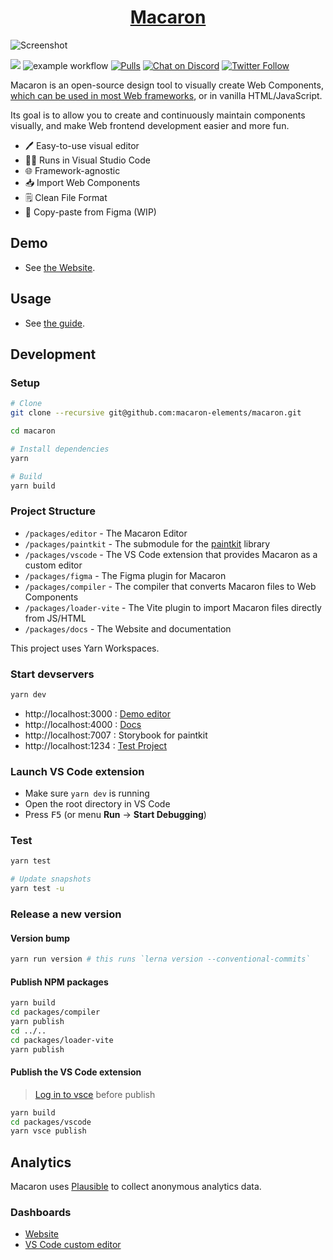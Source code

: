 <h1 align="center"><a href="https://macaron-elements.com">Macaron</a></h1>

![Screenshot](packages/vscode/screenshot.png)

[![](https://vsmarketplacebadge.apphb.com/version/Macaron.macaron-vscode.svg)](https://marketplace.visualstudio.com/items?itemName=Macaron.macaron-vscode)
![example workflow](https://github.com/macaron-elements/macaron/actions/workflows/node.js.yml/badge.svg)
[![Pulls](https://img.shields.io/badge/PRs-welcome-brightgreen.svg)](https://github.com/macaron-elements/macaron/pulls)
[![Chat on Discord](https://img.shields.io/badge/chat-Discord-7289DA?logo=discord)](https://discord.gg/WGk6Mx8qTK)
[![Twitter Follow](https://img.shields.io/twitter/follow/macaron_editor?style=social)](https://twitter.com/macaron_editor)

Macaron is an open-source design tool to visually create Web Components, [which can be used in most Web frameworks](https://custom-elements-everywhere.com/), or in vanilla HTML/JavaScript.

Its goal is to allow you to create and continuously maintain components visually, and make Web frontend development easier and more fun.

- :pen: Easy-to-use visual editor
- :technologist: Runs in Visual Studio Code
- :globe_with_meridians: Framework-agnostic
- :inbox_tray: Import Web Components
- :spiral_notepad: Clean File Format
- :art: Copy-paste from Figma (WIP)

## Demo

- See [the Website](https://macaron-elements.com).

## Usage

- See [the guide](https://macaron-elements.com/guide/).

## Development

### Setup

```bash
# Clone
git clone --recursive git@github.com:macaron-elements/macaron.git

cd macaron

# Install dependencies
yarn

# Build
yarn build
```

### Project Structure

- `/packages/editor` - The Macaron Editor
- `/packages/paintkit` - The submodule for the [paintkit](https://github.com/seanchas116/paintkit) library
- `/packages/vscode` - The VS Code extension that provides Macaron as a custom editor
- `/packages/figma` - The Figma plugin for Macaron
- `/packages/compiler` - The compiler that converts Macaron files to Web Components
- `/packages/loader-vite` - The Vite plugin to import Macaron files directly from JS/HTML
- `/packages/docs` - The Website and documentation

This project uses Yarn Workspaces.

### Start devservers

```bash
yarn dev
```

- http://localhost:3000 : [Demo editor](/packages/editor/src/index.tsx)
- http://localhost:4000 : [Docs](/packages/docs)
- http://localhost:7007 : Storybook for paintkit
- http://localhost:1234 : [Test Project](/packages/test-project)

### Launch VS Code extension

- Make sure `yarn dev` is running
- Open the root directory in VS Code
- Press <kbd>F5</kbd> (or menu **Run** → **Start Debugging**)

### Test

```bash
yarn test

# Update snapshots
yarn test -u
```

### Release a new version

#### Version bump

```bash
yarn run version # this runs `lerna version --conventional-commits`
```

#### Publish NPM packages

```bash
yarn build
cd packages/compiler
yarn publish
cd ../..
cd packages/loader-vite
yarn publish
```

#### Publish the VS Code extension

> [Log in to vsce](https://code.visualstudio.com/api/working-with-extensions/publishing-extension) before publish

```bash
yarn build
cd packages/vscode
yarn vsce publish
```

## Analytics

Macaron uses [Plausible](https://plausible.io/) to collect anonymous analytics data.

### Dashboards

- [Website](https://plausible.io/macaron-elements.com)
- [VS Code custom editor](https://plausible.io/vscode.macaron-elements.com)
